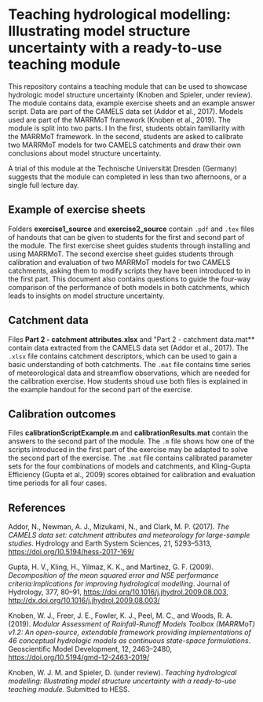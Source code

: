 # Teaching hydrological modelling: Illustrating model structure uncertainty with a ready-to-use teaching module
This repository contains a teaching module that can be used to showcase hydrologic model structure uncertainty (Knoben and Spieler, under review).
The module contains data, example exercise sheets and an example answer script.
Data are part of the CAMELS data set (Addor et al., 2017).
Models used are part of the MARRMoT framework (Knoben et al., 2019).
The module is split into two parts. I
In the first, students obtain familiarity with the MARRMoT framework.
In the second, students are asked to calibrate two MARRMoT models for two CAMELS catchments and draw their own conclusions about model structure uncertainty.

A trial of this module at the Technische Universität Dresden (Germany) suggests that the module can completed in less than two afternoons, or a single full lecture day.

## Example of exercise sheets
Folders **exercise1_source** and **exercise2_source** contain `.pdf` and `.tex` files of handouts that can be given to students for the first and second part of the module. 
The first exercise sheet guides students through installing and using MARRMoT.
The second exercise sheet guides students through calibration and evaluation of two MARRMoT models for two CAMELS catchments, asking them to modify scripts they have been introduced to in the first part.
This document also contains questions to guide the four-way comparison of the performance of both models in both catchments, which leads to insights on model structure uncertainty.

## Catchment data
Files **Part 2 - catchment attributes.xlsx** and "Part 2 - catchment data.mat** contain data extracted from the CAMELS data set (Addor et al., 2017). 
The `.xlsx` file contains catchment descriptors, which can be used to gain a basic understanding of both catchments.
The `.mat` file contains time series of meteorological data and streamflow observations, which are needed for the calibration exercise.
How students shoud use both files is explained in the example handout for the second part of the exercise.

## Calibration outcomes
Files **calibrationScriptExample.m** and **calibrationResults.mat** contain the answers to the second part of the module.
The `.m` file shows how one of the scripts introduced in the first part of the exercise may be adapted to solve the second part of the exercise.
The `.mat` file contains calibrated parameter sets for the four combinations of models and catchments, and Kling-Gupta Efficiency (Gupta et al., 2009) scores obtained for calibration and evaluation time periods for all four cases.


## References
Addor, N., Newman, A. J., Mizukami, N., and Clark, M. P. (2017). _The CAMELS data set: catchment attributes and meteorology for large-sample studies_. Hydrology and Earth System Sciences, 21, 5293–5313, https://doi.org/10.5194/hess-2017-169/

Gupta,  H.  V.,  Kling,  H.,  Yilmaz,  K.  K.,  and  Martinez,  G.  F. (2009). _Decomposition  of  the  mean  squared  error  and  NSE  performance  criteria:Implications for improving hydrological modelling_. Journal of Hydrology, 377, 80–91, https://doi.org/10.1016/j.jhydrol.2009.08.003, http://dx.doi.org/10.1016/j.jhydrol.2009.08.003/

Knoben, W. J., Freer, J. E., Fowler, K. J., Peel, M. C., and Woods, R. A. (2019). _Modular Assessment of Rainfall-Runoff Models Toolbox (MARRMoT) v1.2: An open-source, extendable framework providing implementations of 46 conceptual hydrologic models as continuous state-space formulations_. Geoscientific Model Development, 12, 2463–2480, https://doi.org/10.5194/gmd-12-2463-2019/

Knoben, W. J. M. and Spieler, D. (under review). _Teaching hydrological modelling: Illustrating model structure uncertainty with a ready-to-use teaching module_. Submitted to HESS.
